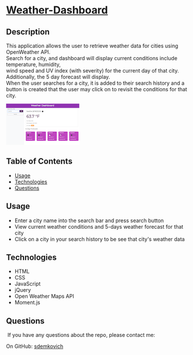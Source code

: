 # [Weather-Dashboard](https://sdemkovich.github.io/Weather-Dashboard/)

## Description

This application allows the user to retrieve weather data for cities using OpenWeather API.  
Search for a city, and dashboard will display current 
conditions include temperature, humidity,  
wind speed and UV index (with severity) for the current day of that city. Additionally, the 5 day forecast will display.  
When the user searches for a city, it is added to their search history and a button is created that the user may click on to revisit the conditions for that city.

<img src="homepage.png"/>

## Table of Contents
* [Usage](#usage)
* [Technologies](#technologies)
* [Questions](#questions)


## Usage
* Enter a city name into the search bar and press search button
* View current weather conditions and 5-days weather forecast for that city
* Click on a city in your search history to be see that city's weather data

## Technologies
* HTML
* CSS
* JavaScript
* jQuery
* Open Weather Maps API
* Moment.js


## Questions
​
If you have any questions about the repo, please contact me:

On GitHub: [sdemkovich](https://github.com/sdemkovich) 